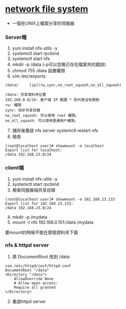 # [network file system](https://qizhanming.com/blog/2018/08/08/how-to-install-nfs-on-centos-7)
* 一個在UNIX上檔案分享的伺服器
### Server端
1. yum install nfs-utils -y
2. systemctl start rpcbind
3. systemctl start nfs
4. mkdir -p /data (-p可以忽略已存在檔案夾的錯誤)
5. chmod 755 /data 設置權限
6. vim /etc/exports
```
/data/     [ip](rw,sync,no_root_squash,no_all_squash)

/data: 共享資料夾位置
192.168.0.0/24: 客户端 IP 範圍 * 則代表沒有限制
rw: 權限
sync: 同步共享目錄
no_root_squash: 可以使用 root 權限。
no_all_squash: 可以使用普通用户權限。
```
7. 儲存後重啟 nfs server systemctl restart nfs
8. 檢查
```
[root@localhost user]# showmount -e localhost
Export list for localhost:
/data 192.168.23.0/24
```
### client端
1. yum install nfs-utils -y
2. systemctl start rpcbind
3. 檢查伺服器端共享目錄
```
[root@localhost user]# showmount -e 192.168.23.133
Export list for 192.168.23.133:
/data 192.168.23.0/24
```
4. mkdir -p /mydata
5. mount -t nfs 192.168.0.101:/data /mydata

要mount的時候不能在那個資料夾下面

### nfs & httpd server
1. 將 DocumentRoot 改到 /data
```
vim /etc/httpd/conf/httpd.conf
DocumentRoot "/data"
<Directory "/data">
    AllowOverride None
    # Allow open access:
    Require all granted
</Directory>
```
2. 重啟httpd server

